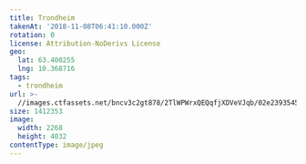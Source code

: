 ```yaml
---
title: Trondheim
takenAt: '2018-11-08T06:41:10.000Z'
rotation: 0
license: Attribution-NoDerivs License
geo:
  lat: 63.400255
  lng: 10.368716
tags:
  - trondheim
url: >-
  //images.ctfassets.net/bncv3c2gt878/2TlWPWrxQEQqfjXDVeVJqb/02e23935453a59121132a384ab3d69b7/trondheim_45762158172_o
size: 1412353
image:
  width: 2268
  height: 4032
contentType: image/jpeg
---
```


